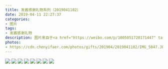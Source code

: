 ```yaml
---
title: 发酱感谢礼物系列（2019041102）
date: 2019-04-11 22:27:37
categories:
- 图片
tags:
- 发酱感谢礼物
description: 图片来自于<a href="https://weibo.com/p/1005051720171447" target="_blank">quanmmmmm</a><br/> “谢谢shimada，在这里也预祝你新年快乐，年大吉！经常在超话看到你的画，很有自己的风格又有创意，特别是人物的比例可以说是一比一还原了。哎我们67373真是人才济济呀～”
photos: 
- https://cdn.chenyifaer.com/photos/gifts/201904/2019041102/IMG_5847.JPG
---
```


![](https://cdn.chenyifaer.com/photos/gifts/201904/2019041102/IMG_5848.JPG)
![](https://cdn.chenyifaer.com/photos/gifts/201904/2019041102/IMG_5849.JPG)
![](https://cdn.chenyifaer.com/photos/gifts/201904/2019041102/IMG_5850.JPG)
![](https://cdn.chenyifaer.com/photos/gifts/201904/2019041102/IMG_5851.JPG)
![](https://cdn.chenyifaer.com/photos/gifts/201904/2019041102/IMG_5852.JPG)
![](https://cdn.chenyifaer.com/photos/gifts/201904/2019041102/IMG_5853.JPG)
![](https://cdn.chenyifaer.com/photos/gifts/201904/2019041102/IMG_5854.JPG)
![](https://cdn.chenyifaer.com/photos/gifts/201904/2019041102/IMG_5855.JPG)